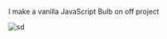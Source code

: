 I make a vanilla JavaScript Bulb on off project 

![sd](https://github.com/mh-hamza/Bulb-On-Off-JavaScript-Projct/assets/142193015/f9a9a66c-421d-4521-9773-e948fda2fbad)
